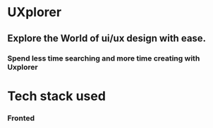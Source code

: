 # UXplorer

## Explore the World of ui/ux design with ease.
### Spend less time searching and more time creating with Uxplorer

# Tech stack used 

### Fronted 

